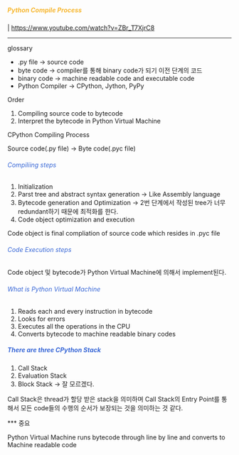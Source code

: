 
##### <span style='color:#f7b731'>Python Compile Process</span>
| https://www.youtube.com/watch?v=ZBr_T7XjrC8

---


glossary 
- .py file -> source code
- byte code -> compiler를 통해 binary code가 되기 이전 단계의 코드
- binary code -> machine readable code and executable code
- Python Compiler -> CPython, Jython, PyPy

Order
1. Compiling source code to bytecode
2. Interpret the bytecode in Python Virtual Machine


CPython Compiling Process

Source code(.py file) -> Byte code(.pyc file)

###### <span style='color:#3867d6'>Compiliing steps</span>

1. Initialization
2. Parst tree and abstract syntax generation -> Like Assembly language
3. Bytecode generation and Optimization -> 2번 단계에서 작성된 tree가 너무 redundant하기 때문에 최적화를 한다.
4. Code object optimization and execution

Code object is final compliation of source code which resides in .pyc file

###### <span style='color:#3867d6'>Code Execution steps</span>

Code object 및 bytecode가 Python Virtual Machine에 의해서 implement된다.

###### <span style='color:#3867d6'>What is Python Virtual Machine</span>

1. Reads each and every instruction in bytecode
2. Looks for errors
3. Executes all the operations in the CPU
4. Converts bytecode to machine readable binary codes

##### <span style='color:#3867d6'>There are three CPython Stack</span>

1. Call Stack
2. Evaluation Stack
3. Block Stack -> 잘 모르겠다.

Call Stack은 thread가 할당 받은 stack을 의미하며 Call Stack의 Entry Point를 통해서 모든 code들의 수행의 순서가 보장되는 것을 의미하는 것 같다.


*** 중요

Python Virtual Machine runs bytecode through line by line and converts to Machine readable code